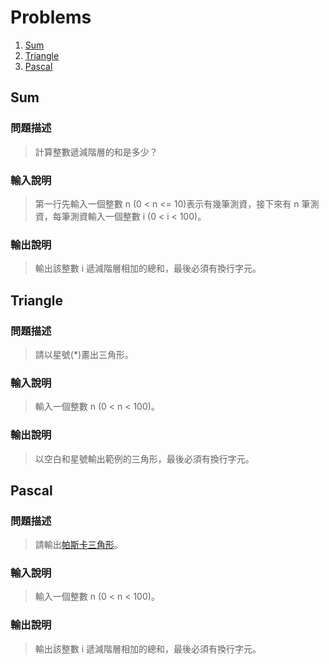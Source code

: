 # Problems

1. [Sum](#sum)
2. [Triangle](#triangle)
3. [Pascal](#pascal)

## Sum

### 問題描述

>計算整數遞減階層的和是多少？

### 輸入說明

>第一行先輸入一個整數 n (0 < n <= 10)表示有幾筆測資，接下來有 n 筆測
資，每筆測資輸入一個整數 i (0 < i < 100)。

### 輸出說明

>輸出該整數 i 遞減階層相加的總和，最後必須有換行字元。

## Triangle

### 問題描述

>請以星號(*)畫出三角形。

### 輸入說明

>輸入一個整數 n (0 < n < 100)。

### 輸出說明

>以空白和星號輸出範例的三角形，最後必須有換行字元。

## Pascal

### 問題描述

>請輸出[帕斯卡三角形](https://zh.wikipedia.org/zh-tw/%E6%9D%A8%E8%BE%89%E4%B8%89%E8%A7%92%E5%BD%A2)。

### 輸入說明

>輸入一個整數 n (0 < n < 100)。

### 輸出說明

>輸出該整數 i 遞減階層相加的總和，最後必須有換行字元。

